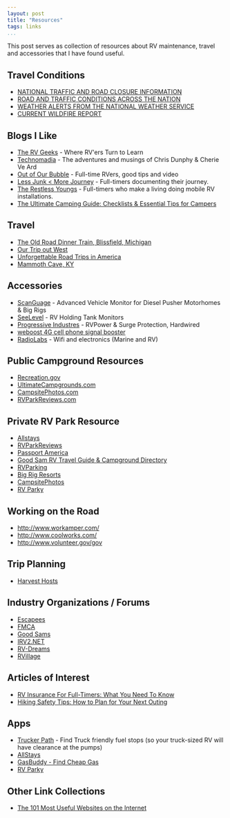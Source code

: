 ```yaml
---
layout: post  
title: "Resources"  
tags: links  
...
```


This post serves as collection of resources about RV maintenance, travel
and accessories that I have found useful.

## Travel Conditions

  - [NATIONAL TRAFFIC AND ROAD CLOSURE INFORMATION](https://www.fhwa.dot.gov/trafficinfo/index.htm)
  - [ROAD AND TRAFFIC CONDITIONS ACROSS THE NATION](http://www.safetravelusa.com/)
  - [WEATHER ALERTS FROM THE NATIONAL WEATHER SERVICE](https://www.weather.gov/alerts)
  - [CURRENT WILDFIRE REPORT](https://inciweb.nwcg.gov/)

## Blogs I Like

  - [The RV Geeks](http://www.thervgeeks.com/) -  Where RV'ers Turn to Learn
  - [Technomadia](http://www.technomadia.com/) - The adventures and musings of Chris Dunphy & Cherie Ve Ard
  - [Out of Our Bubble](http://www.outsideourbubble.com/) - Full-time RVers, good tips and video
  - [Less Junk \< More Journey](http://lessjunkmorejourney.com/) - Full-timers documenting their journey.
  - [The Restless Youngs](http://www.therestlessyoungs.com/) - Full-timers who make a living doing mobile RV installations.
  - [The Ultimate Camping Guide: Checklists & Essential Tips for Campers](http://www.wonderfulwellies.co.uk/camping-checklist-guide/)

## Travel

  - [The Old Road Dinner Train, Blissfield,
    Michigan](http://waywards.org/the-old-road-dinner-train-blissfield-michigan/)
  - [Our Trip out West](http://waywards.org/our-trip-out-west/)
  - [Unforgettable Road Trips in America](https://www.titlemax.com/resources/unforgettable-road-trips-in-america/)
  - [Mammoth Cave, KY](http://waywards.org/mammoth-cave-ky/)

## Accessories

  - [ScanGuage](https://www.scangauge.com/products/scangauge-d/) - Advanced Vehicle Monitor for Diesel Pusher Motorhomes & Big Rigs
  - [SeeLevel](https://www.garnetinstruments.com/rv-shop/) - RV Holding Tank Monitors
  - [Progressive Industres](http://www.progressiveindustries.net/) - RVPower & Surge Protection, Hardwired
  - [weboost 4G cell phone signal booster](https://store.weboost.com/)
  - [RadioLabs](http://www.radiolabs.com/) - Wifi and electronics (Marine and RV)

## Public Campground Resources

  - [Recreation.gov](http://www.recreation.gov)
  - [UltimateCampgrounds.com](http://www.ultimatecampgrounds.com)
  - [CampsitePhotos.com](http://www.campsitephotos.com)
  - [RVParkReviews.com](http://www.rvparkreviews.com)

## Private RV Park Resource

  - [Allstays](http://www.allstays.com)
  - [RVParkReviews](http://www.rvparkreviews.com)
  - [Passport America](http://www.passportamerica.com)
  - [Good Sam RV Travel Guide & Campground
    Directory](http://www.goodsamcamping.com)
  - [RVParking](http://www.rvparking.com)
  - [Big Rig Resorts](http://www.bigrigresorts.com)
  - [CampsitePhotos](http://www.campsitephotos.com)
  - [RV Parky](http://www.rvparky.com)

## Working on the Road

  - <http://www.workamper.com/>
  - <http://www.coolworks.com/>
  - <http://www.volunteer.gov/gov>

## Trip Planning

  - [Harvest Hosts](https://harvesthosts.com/)

## Industry Organizations / Forums

  - [Escapees](https://escapees.com/)
  - [FMCA](https://www.fmca.com/)
  - [Good Sams](http://www.goodsamclub.com/)
  - [IRV2.NET](http://www.irv2.com/)
  - [RV-Dreams](http://www.rv-dreams.com/)
  - [RVillage](http://www.rvillage.com/)

## Articles of Interest

  - [RV Insurance For Full-Timers: What You Need To Know](http://rvlife.com/insurance-tips-for-rvers/?utm_source=newsletter&utm_medium=email)
  - [Hiking Safety Tips: How to Plan for Your Next Outing](http://www.parkcityluxuryrealestate.com/hiking-safety-guide.php)


## Apps

  - [Trucker Path](https://truckerpath.com/) - Find Truck friendly fuel stops (so your truck-sized RV will have clearance at the pumps)
  - [AllStays](http://www.allstays.com/apps/)
  - [GasBuddy - Find Cheap Gas](https://play.google.com/store/apps/details?id=gbis.gbandroid)
  - [RV Parky](https://play.google.com/store/apps/details?id=com.rvparky.android2)

## Other Link Collections

  - [The 101 Most Useful Websites on the Internet](https://www.labnol.org/internet/101-useful-websites/18078/)
